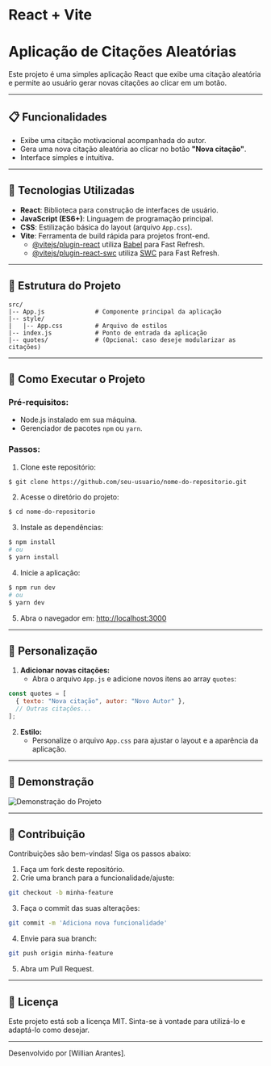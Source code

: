 # React + Vite

# Aplicação de Citações Aleatórias

Este projeto é uma simples aplicação React que exibe uma citação aleatória e permite ao usuário gerar novas citações ao clicar em um botão.

---

## 📋 Funcionalidades

- Exibe uma citação motivacional acompanhada do autor.
- Gera uma nova citação aleatória ao clicar no botão **"Nova citação"**.
- Interface simples e intuitiva.

---

## 🚀 Tecnologias Utilizadas

- **React**: Biblioteca para construção de interfaces de usuário.
- **JavaScript (ES6+)**: Linguagem de programação principal.
- **CSS**: Estilização básica do layout (arquivo `App.css`).
- **Vite**: Ferramenta de build rápida para projetos front-end.
  - [@vitejs/plugin-react](https://github.com/vitejs/vite-plugin-react/blob/main/packages/plugin-react/README.md) utiliza [Babel](https://babeljs.io/) para Fast Refresh.
  - [@vitejs/plugin-react-swc](https://github.com/vitejs/vite-plugin-react-swc) utiliza [SWC](https://swc.rs/) para Fast Refresh.

---

## 📂 Estrutura do Projeto

```plaintext
src/
|-- App.js              # Componente principal da aplicação
|-- style/
|   |-- App.css         # Arquivo de estilos
|-- index.js            # Ponto de entrada da aplicação
|-- quotes/             # (Opcional: caso deseje modularizar as citações)
```

---

## 📖 Como Executar o Projeto

### Pré-requisitos:

- Node.js instalado em sua máquina.
- Gerenciador de pacotes `npm` ou `yarn`.

### Passos:

1. Clone este repositório:

```bash
$ git clone https://github.com/seu-usuario/nome-do-repositorio.git
```

2. Acesse o diretório do projeto:

```bash
$ cd nome-do-repositorio
```

3. Instale as dependências:

```bash
$ npm install
# ou
$ yarn install
```

4. Inicie a aplicação:

```bash
$ npm run dev
# ou
$ yarn dev
```

5. Abra o navegador em: [http://localhost:3000](http://localhost:3000)

---

## 🎨 Personalização

1. **Adicionar novas citações:**
   - Abra o arquivo `App.js` e adicione novos itens ao array `quotes`:

```javascript
const quotes = [
  { texto: "Nova citação", autor: "Novo Autor" },
  // Outras citações...
];
```

2. **Estilo:**
   - Personalize o arquivo `App.css` para ajustar o layout e a aparência da aplicação.

---

## 🌟 Demonstração

![Demonstração do Projeto](https://via.placeholder.com/600x300.png?text=Insira+uma+imagem+aqui)

---

## 🤝 Contribuição

Contribuições são bem-vindas! Siga os passos abaixo:

1. Faça um fork deste repositório.
2. Crie uma branch para a funcionalidade/ajuste:

```bash
git checkout -b minha-feature
```

3. Faça o commit das suas alterações:

```bash
git commit -m 'Adiciona nova funcionalidade'
```

4. Envie para sua branch:

```bash
git push origin minha-feature
```

5. Abra um Pull Request.

---

## 📝 Licença

Este projeto está sob a licença MIT. Sinta-se à vontade para utilizá-lo e adaptá-lo como desejar.

---

Desenvolvido por [Willian Arantes].
